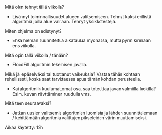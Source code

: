 

Mitä olen tehnyt tällä viikolla?

* Lisännyt toiminnallisuudet alueen valitsemiseen. Tehnyt kaksi erillistä algoritmiä joilla alue valitaan. Tehnyt yksikkötestejä.

Miten ohjelma on edistynyt?

* Ehkä hieman suunniteltua aikataulua myöhässä, mutta pyrin kirimään ensiviikolla.

Mitä opin tällä viikolla / tänään?

* FloodFill algoritmin tekemisen javalla.

Mikä jäi epäselväksi tai tuottanut vaikeuksia? Vastaa tähän kohtaan rehellisesti, koska saat tarvittaessa apua tämän kohdan perusteella.

* Kai algoritmiin kuulumattomat osat saa toteuttaa javan valmiilla luokilla? Esim. kuvan näyttäminen ruudulla yms.

Mitä teen seuraavaksi?

* Jatkan uusien valitsemis algoritmien luomista ja lähden suunnittelemaan / kehittämään algoritmia valittujen pikseleiden värin  muuttamiseksi. 

Aikaa käytetty: 12h
